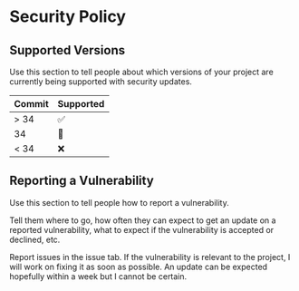 # Security Policy

## Supported Versions

Use this section to tell people about which versions of your project are
currently being supported with security updates.

| Commit  | Supported          |
| ------- | ------------------ |
| > 34    | :white_check_mark: |
|   34    | :wrench:           |
| < 34    | :x:                |

## Reporting a Vulnerability

Use this section to tell people how to report a vulnerability.

Tell them where to go, how often they can expect to get an update on a
reported vulnerability, what to expect if the vulnerability is accepted or
declined, etc.

Report issues in the issue tab. If the vulnerability is relevant to the project, I will work on fixing it as soon as possible. An update can be expected hopefully within a week but I cannot be certain.
